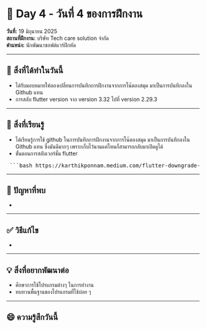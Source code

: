 # 📅 Day 4 - วันที่ 4 ของการฝึกงาน
**วันที่:** 19 มิถุนายน 2025  
**สถานที่ฝึกงาน:** บริษัท Tech care solution จำกัด  
**ตำแหน่ง:** นักพัฒนาซอฟต์แวร์ฝึกหัด

---

## 📝 สิ่งที่ได้ทำในวันนี้
- ได้รับมอบหมายให้ลองเปลี่ยนการบันทึกการฝึกงานจากการโน๊ตลงสมุด มาเป็นการบันทึกลงใน Github แทน
- การสลับ flutter version จาก version 3.32 ไปที่ version 2.29.3



---

## 🎯 สิ่งที่เรียนรู้
- ได้เรียนรู้การใช้ github ในการบันทึกการฝึกงานจากการโน๊ตลงสมุด มาเป็นการบันทึกลงใน Github แทน ซึ่งมันดีมากๆ เพราะเก็บไว้นานแค่ไหนก็สามารถกลับมาเปิดดูได้
- ขั้นตอนการสลับเวอร์ชั่น flutter

<pre> ```bash https://karthikponnam.medium.com/flutter-downgrade-any-version-57927705b9e8 ``` </pre>
  
---



## 🤔 ปัญหาที่พบ
- 

---

## ✅ วิธีแก้ไข
-

---

## 💡 สิ่งที่อยากพัฒนาต่อ
- ศึกษาการใช้โปรแกรมต่างๆ ในการทำงาน
- ทบทวนพื้นฐานของโปรแกรมที่ใช้บ่อย ๆ

---

## 😄 ความรู้สึกวันนี้
